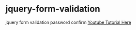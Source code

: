 # jquery-form-validation
jquery form validation password confirm
<a href="https://youtu.be/ar_heL2jkfk">Youtube Tutorial Here</a>


